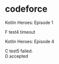 # codeforce
Kotlin Heroes: Episode 1

F test4 timeout


Kotlin Heroes: Episode 4

C test5 failed.      
D accepted


